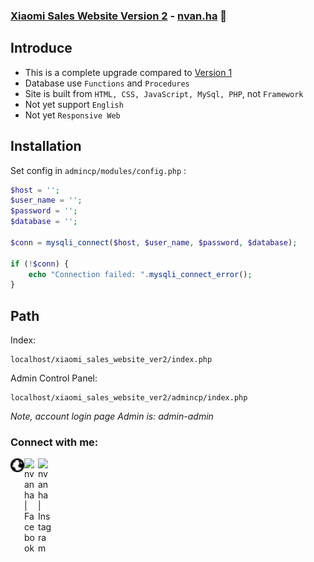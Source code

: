 ### [Xiaomi Sales Website Version 2][link_ver2] - [nvan.ha][website] 👋

## Introduce
- This is a complete upgrade compared to [Version 1][link_ver1]
- Database use `Functions` and `Procedures`
- Site is built from `HTML, CSS, JavaScript, MySql, PHP`, not `Framework`
- Not yet support `English`
- Not yet `Responsive Web`

## Installation
Set config in `admincp/modules/config.php` :
```php
$host = '';
$user_name = '';
$password = '';
$database = '';

$conn = mysqli_connect($host, $user_name, $password, $database);

if (!$conn) {
    echo "Connection failed: ".mysqli_connect_error();
}
```
## Path
Index:
```path
localhost/xiaomi_sales_website_ver2/index.php
```

Admin Control Panel:
```path
localhost/xiaomi_sales_website_ver2/admincp/index.php
```
*Note, account login page Admin is: admin-admin*
### Connect with me:

[<img align="left" alt="nvanha.com" width="22px" src="https://raw.githubusercontent.com/iconic/open-iconic/master/svg/globe.svg" />][website]
[<img align="left" alt="nvanha | Facebook" width="22px" src="https://cdn.jsdelivr.net/npm/simple-icons@v3/icons/facebook.svg" />][facebook]
[<img align="left" alt="nvanha | Instagram" width="22px" src="https://cdn.jsdelivr.net/npm/simple-icons@v3/icons/instagram.svg" />][instagram]

[website]: https://nvanha.github.io/myweb
[instagram]: https://www.instagram.com/_haa_nguyen
[facebook]: https://www.facebook.com/nvh1120
[link_ver1]: https://github.com/nvanha/xiaomi_sales_website_ver1
[link_ver2]: https://github.com/nvanha/xiaomi_sales_website_ver2